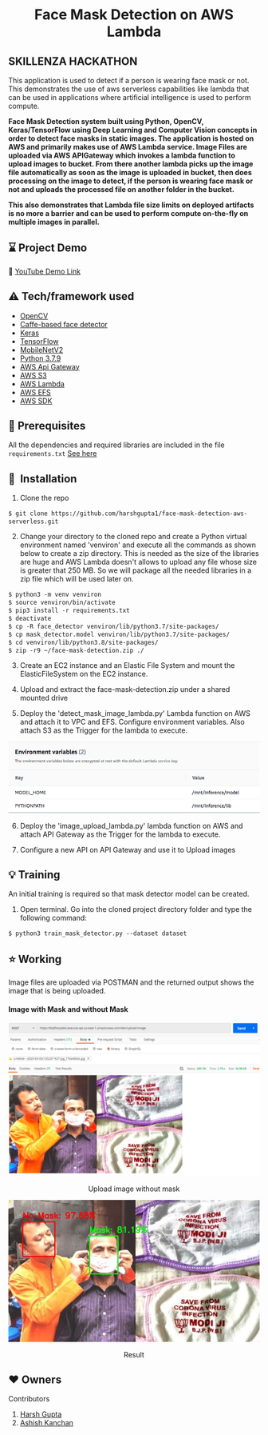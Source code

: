 <h1 align="center">Face Mask Detection on AWS Lambda</h1>

## SKILLENZA HACKATHON

This application is used to detect if a person is wearing face mask or not. This demonstrates the use of aws serverless capabilities like lambda that can be used in applications where artificial intelligence is used to perform compute.

<div align= "left">
  <b><p>Face Mask Detection system built using Python, OpenCV, Keras/TensorFlow using Deep Learning and Computer Vision concepts in order to detect face masks in static images. The application is hosted on AWS and primarily makes use of AWS Lambda service. Image Files are uploaded via AWS APIGateway which invokes a lambda function to upload images to bucket. From there another lambda picks up the image file automatically as soon as the image is uploaded in bucket, then does processing on the image to detect, if the person is wearing face mask or not and uploads the processed file on another folder in the bucket.</p>
    <p>This also demonstrates that Lambda file size limits on deployed artifacts is no more a barrier and can be used to perform compute on-the-fly on multiple images in parallel.</p>
  </b>
</div>

## :hourglass: Project Demo
:movie_camera: [YouTube Demo Link](https://youtu.be/vgXsuO7LOYU)

## :warning: Tech/framework used

- [OpenCV](https://opencv.org/)
- [Caffe-based face detector](https://caffe.berkeleyvision.org/)
- [Keras](https://keras.io/)
- [TensorFlow](https://www.tensorflow.org/)
- [MobileNetV2](https://arxiv.org/abs/1801.04381)
- [Python 3.7.9](https://www.python.org/downloads/release/python-379/)
- [AWS Api Gateway](https://docs.aws.amazon.com/apigateway/latest/developerguide/welcome.html)
- [AWS S3](https://docs.aws.amazon.com/s3/)
- [AWS Lambda](https://docs.aws.amazon.com/lambda/)
- [AWS EFS](https://docs.aws.amazon.com/efs/)
- [AWS SDK](https://docs.aws.amazon.com/pythonsdk/)

## :key: Prerequisites

All the dependencies and required libraries are included in the file <code>requirements.txt</code> [See here](https://github.com/harshgupta1/face-mask-detection-aws-serverless/blob/master/requirements.txt)

## 🚀&nbsp; Installation
1. Clone the repo
```
$ git clone https://github.com/harshgupta1/face-mask-detection-aws-serverless.git
```

2. Change your directory to the cloned repo and create a Python virtual environment named 'venviron' and execute all the commands as shown below to create a zip directory. This is needed as the size of the libraries are huge and AWS Lambda doesn't allows to upload any file whose size is greater that 250 MB. So we will package all the needed libraries in a zip file which will be used later on.
```
$ python3 -m venv venviron
$ source venviron/bin/activate
$ pip3 install -r requirements.txt
$ deactivate
$ cp -R face_detector venviron/lib/python3.7/site-packages/
$ cp mask_detector.model venviron/lib/python3.7/site-packages/
$ cd venviron/lib/python3.8/site-packages/
$ zip -r9 ~/face-mask-detection.zip ./
```

3. Create an EC2 instance and an Elastic File System and mount the ElasticFileSystem on the EC2 instance.

4. Upload and extract the face-mask-detection.zip under a shared mounted drive

5. Deploy the 'detect_mask_image_lambda.py' Lambda function on AWS and attach it to VPC and EFS. Configure environment variables. Also attach S3 as the Trigger for the lambda to execute.

<img src="readme_images/MaskDetectionLambda_EnvironmentVariables.png">

6. Deploy the 'image_upload_lambda.py' lambda function on AWS and attach API Gateway as the Trigger for the lambda to execute.

7. Configure a new API on API Gateway and use it to Upload images 


## :bulb: Training

An initial training is required so that mask detector model can be created.
1. Open terminal. Go into the cloned project directory folder and type the following command:
```
$ python3 train_mask_detector.py --dataset dataset
```
## :star: Working
Image files are uploaded via POSTMAN and the returned output shows the image that is being uploaded.

#### Image with Mask and without Mask
<p align="center">
  <img src="readme_images/unmask_image_upload.png">
</p>
<p align="center">Upload image without mask</p>

<p align="center">
  <img src="readme_images/af69cdc8-fa64-11ea-97d5-660320c7ebe0.jpg">
</p>
<p align="center">Result</p>

## :heart: Owners
Contributors
1. [Harsh Gupta](https://www.linkedin.com/in/harshg2003/)
2. [Ashish Kanchan](https://www.linkedin.com/in/ashish-kanchan-b4783462/)
